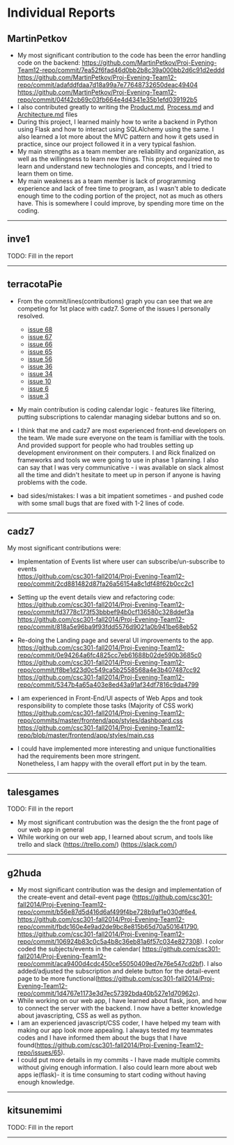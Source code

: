 # Individual Reports
## MartinPetkov

 * My most significant contribution to the code has been the error handling code on the backend:
    https://github.com/MartinPetkov/Proj-Evening-Team12-repo/commit/7ea52f6fad46d0bb2b8c39a000bb2d6c91d2eddd
    https://github.com/MartinPetkov/Proj-Evening-Team12-repo/commit/adafddfdaa7d18a99a7e77648732650deac49404
    https://github.com/MartinPetkov/Proj-Evening-Team12-repo/commit/04f42cb69c03fb664e4d4341e35b1efd039192b5
 * I also contributed greatly to writing the [Product.md](https://github.com/csc301-fall2014/Proj-Evening-Team12-repo/commit/9c2888e2164c5ae3f3f237e83a9f04202b812f81), [Process.md](https://github.com/csc301-fall2014/Proj-Evening-Team12-repo/commit/b80f43e508a70a40991a44244e1e4024edab109d) and [Architecture.md](https://github.com/csc301-fall2014/Proj-Evening-Team12-repo/commit/1ee107aa97a1f9ed2b61034160e4846417c0e80a) files
 * During this project, I learned mainly how to write a backend in Python using Flask and how to interact using SQLAlchemy using the same. I also learned a lot more about the MVC pattern and how it gets used in practice, since our project followed it in a very typical fashion.
 * My main strengths as a team member are reliability and organization, as well as the willingness to learn new things. This project required me to learn and understand new technologies and concepts, and I tried to learn them on time.
 * My main weakness as a team member is lack of programming experience and lack of free time to program, as I wasn't able to dedicate enough time to the coding portion of the project, not as much as others have. This is somewhere I could improve, by spending more time on the coding.

----

## inve1

TODO: Fill in the report


----

## terracotaPie

* From the commit/lines(contributions) graph you can see that we are competing for 1st place with cadz7. Some of the issues I personally resolved.
    * [issue 68](https://github.com/csc301-fall2014/Proj-Evening-Team12-repo/issues/68)  
    * [issue 67](https://github.com/csc301-fall2014/Proj-Evening-Team12-repo/issues/67)
    * [issue 66](https://github.com/csc301-fall2014/Proj-Evening-Team12-repo/issues/66)
    * [issue 65](https://github.com/csc301-fall2014/Proj-Evening-Team12-repo/issues/65)
    * [issue 56](https://github.com/csc301-fall2014/Proj-Evening-Team12-repo/issues/56)
    * [issue 36](https://github.com/csc301-fall2014/Proj-Evening-Team12-repo/issues/36)
    * [issue 34](https://github.com/csc301-fall2014/Proj-Evening-Team12-repo/issues/34)
    * [issue 10](https://github.com/csc301-fall2014/Proj-Evening-Team12-repo/issues/10)
    * [issue 6](https://github.com/csc301-fall2014/Proj-Evening-Team12-repo/issues/6)
    * [issue 3](https://github.com/csc301-fall2014/Proj-Evening-Team12-repo/issues/3)
* My main contribution is coding calendar logic - features like filtering, putting subscriptions to calendar managing sidebar buttons and so on.

* I think that me and cadz7 are most experienced front-end developers on the team. We made sure everyone on the team is familliar with the tools. And provided support for people who had troubles setting up development environment on their computers. I and Rick finalized on frameworks and tools we were going to use in phase 1 planning. I also can say that I was very communicative - i was available on slack almost all the time and didn't hesitate to meet up in person if anyone is having problems with the code.  
* bad sides/mistakes: I was a bit impatient sometimes - and pushed code with some small bugs that are fixed with 1-2 lines of code.


----

## cadz7

My most significant contributions were:  

* Implementation of Events list where user can subscribe/un-subscribe to events  
https://github.com/csc301-fall2014/Proj-Evening-Team12-repo/commit/2cd881482d87fa26a56154a8c1df48f62b0cc2c1
* Setting up the event details view and refactoring code:  
https://github.com/csc301-fall2014/Proj-Evening-Team12-repo/commit/fd3778c173f53bbbef94b0cf136580c328ddef3a  
https://github.com/csc301-fall2014/Proj-Evening-Team12-repo/commit/818a5e96ba9f93fdd5576d9021a0b941be68eb52  
* Re-doing the Landing page and several UI improvements to the app.
https://github.com/csc301-fall2014/Proj-Evening-Team12-repo/commit/0e94264a6fc4825cc7eb61688b02de590b3685c0  
https://github.com/csc301-fall2014/Proj-Evening-Team12-repo/commit/f8be1d23d0c549ca5b2558568a4e3b407487cc92  
https://github.com/csc301-fall2014/Proj-Evening-Team12-repo/commit/5347b4a65a403e8ed43a91af34df7816c9da4799  

* I am experienced in Front-End/UI aspects of Web Apps and took responsibility to complete those tasks (Majority of CSS work)  
https://github.com/csc301-fall2014/Proj-Evening-Team12-repo/commits/master/frontend/app/styles/dashboard.css  
https://github.com/csc301-fall2014/Proj-Evening-Team12-repo/blob/master/frontend/app/styles/main.css  

* I could have implemented more interesting and unique functionalities had the requirements been more stringent.  
Nonetheless, I am happy with the overall effort put in by the team.  


----

## talesgames

TODO: Fill in the report
 * My most significant contrubution was the design the the front page of our web app in general
 * While working on our web app, I learned about scrum, and tools like trello and slack (https://trello.com/) (https://slack.com/)

----

## g2huda

* My most significant contribution was the design and implementation of the create-event and detail-event page
(https://github.com/csc301-fall2014/Proj-Evening-Team12-repo/commit/b56e87d5d416d6af499f4be728b9af1e030df6e4, https://github.com/csc301-fall2014/Proj-Evening-Team12-repo/commit/fbdc160e4e9ad2de9bc8e815b65d70a501641790, https://github.com/csc301-fall2014/Proj-Evening-Team12-repo/commit/106924b83c0c5a4b8c36eb81a6f57c034e827308). I color coded the subjects/events in the calendar( https://github.com/csc301-fall2014/Proj-Evening-Team12-repo/commit/aca9400d4cdc450ce55050409ed7e76e547cd2bf). I also added/adjusted the subscription and delete button for the detail-event page to be more functional(https://github.com/csc301-fall2014/Proj-Evening-Team12-repo/commit/1d4767e1173e3d7ec57392bda40b527e1d70962c).
* While working on our web app, I have learned about flask, json, and how to connect the server with the backend. I now have a better knowledge about javascripting, CSS as well as python.
* I am an experienced javascript/CSS coder, I have helped my team with making our app look more appealing. I always tested my teammates codes and I have informed them about the bugs that I have found(https://github.com/csc301-fall2014/Proj-Evening-Team12-repo/issues/65).
* I could put more details in my commits - I have made multiple commits without giving enough information. I also could learn more about web apps ie(flask)- it is time consuming to start coding without having enough knowledge.

----

## kitsunemimi

TODO: Fill in the report


----

